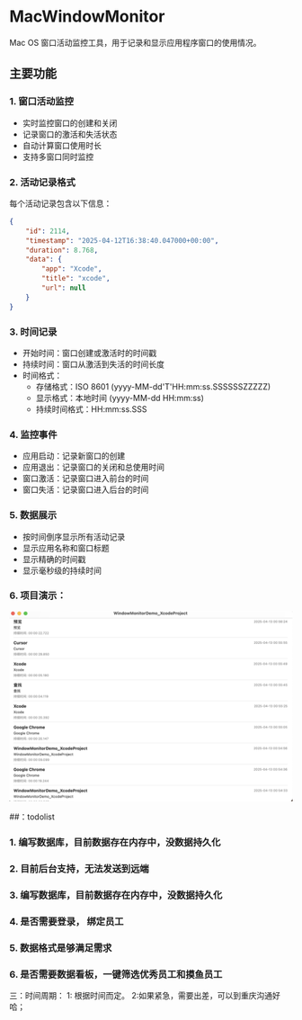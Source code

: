 # MacWindowMonitor

Mac OS 窗口活动监控工具，用于记录和显示应用程序窗口的使用情况。

## 主要功能

### 1. 窗口活动监控
- 实时监控窗口的创建和关闭
- 记录窗口的激活和失活状态
- 自动计算窗口使用时长
- 支持多窗口同时监控

### 2. 活动记录格式
每个活动记录包含以下信息：
```json
{
    "id": 2114,
    "timestamp": "2025-04-12T16:38:40.047000+00:00",
    "duration": 8.768,
    "data": {
        "app": "Xcode",
        "title": "xcode",
        "url": null
    }
}
```

### 3. 时间记录
- 开始时间：窗口创建或激活时的时间戳
- 持续时间：窗口从激活到失活的时间长度
- 时间格式：
  - 存储格式：ISO 8601 (yyyy-MM-dd'T'HH:mm:ss.SSSSSSZZZZZ)
  - 显示格式：本地时间 (yyyy-MM-dd HH:mm:ss)
  - 持续时间格式：HH:mm:ss.SSS

### 4. 监控事件
- 应用启动：记录新窗口的创建
- 应用退出：记录窗口的关闭和总使用时间
- 窗口激活：记录窗口进入前台的时间
- 窗口失活：记录窗口进入后台的时间

### 5. 数据展示
- 按时间倒序显示所有活动记录
- 显示应用名称和窗口标题
- 显示精确的时间戳
- 显示毫秒级的持续时间

### 6.  项目演示：
![目前demo截图](https://github.com/LiuShuoyu/MacWindowMonitor/blob/1.0.0/WindowMonitorDemo_XcodeProject/pic/demo.png?raw=true)

##：todolist
 
### 1.  编写数据库，目前数据存在内存中，没数据持久化
### 2.  目前后台支持，无法发送到远端
### 3.  编写数据库，目前数据存在内存中，没数据持久化
### 4.  是否需要登录， 绑定员工
### 5.  数据格式是够满足需求
### 6.  是否需要数据看板，一键筛选优秀员工和摸鱼员工

三：时间周期：
  1: 根据时间而定。
  2:如果紧急，需要出差，可以到重庆沟通好哈；


